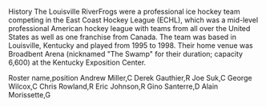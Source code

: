 History
The Louisville RiverFrogs were a professional ice hockey team competing in the East Coast Hockey League (ECHL), which was a mid-level professional American hockey league with teams from all over the United States as well as one franchise from Canada. The team was based in Louisville, Kentucky and played from 1995 to 1998. Their home venue was Broadbent Arena (nicknamed "The Swamp" for their duration; capacity 6,600) at the Kentucky Exposition Center.



Roster
name,position
Andrew Miller,C
Derek Gauthier,R
Joe Suk,C
George Wilcox,C
Chris Rowland,R
Eric Johnson,R
Gino Santerre,D
Alain Morissette,G